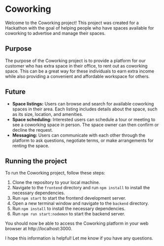 # Coworking

Welcome to the Coworking project! This project was created for a Hackathon with the goal of helping people who have spaces available for coworking to advertise and manage their spaces.

## Purpose

The purpose of the Coworking project is to provide a platform for our customer who has extra space in their office, to rent out as coworking space. This can be a great way for these individuals to earn extra income while also providing a convenient and affordable workspace for others.

## Future

- **Space listings:** Users can browse and search for available coworking spaces in their area. Each listing includes details about the space, such as its size, location, and amenities.
- **Space scheduling:** Interested users can schedule a tour or meeting to see a coworking space in person. The space owner can then confirm or decline the request.
- **Messaging:** Users can communicate with each other through the platform to ask questions, negotiate terms, or make arrangements for renting the space.

## Running the project

To run the Coworking project, follow these steps:

1. Clone the repository to your local machine.
2. Navigate to the `frontend` directory and run `npm install` to install the necessary dependencies.
3. Run `npm start` to start the frontend development server.
4. Open a new terminal window and navigate to the `backend` directory.
5. Run `npm install` to install the necessary dependencies.
6. Run `npm run start:nodemon` to start the backend server.

You should now be able to access the Coworking platform in your web browser at http://localhost:3000.

I hope this information is helpful! Let me know if you have any questions.
